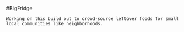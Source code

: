 #BigFridge
	






	Working on this build out to crowd-source leftover foods for small local communities like neighborhoods.